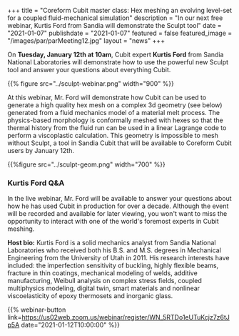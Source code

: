 +++
title = "Coreform Cubit master class: Hex meshing an evolving level-set for a coupled fluid-mechanical simulation"
description = "In our next free webinar, Kurtis Ford from Sandia will demonstrate the Sculpt tool"
date = "2021-01-07"
publishdate = "2021-01-07"
featured = false
featured_image = "/images/par/parMeeting12.jpg"
layout = "news"
+++


On **Tuesday, January 12th at 10am**, Cubit expert **Kurtis Ford** from Sandia National Laboratories will demonstrate how to use the powerful new Sculpt tool and answer your questions about everything Cubit.

{{% figure src="../sculpt-webinar.png" width="900" %}}

At this webinar, Mr. Ford will demonstrate how Cubit can be used to generate a high quality hex mesh on a complex 3d geometry (see below) generated from a fluid mechanics model of a material melt process. The physics-based morphology is conformally meshed with hexes so that the thermal history from the fluid run can be used in a linear Lagrange code to perform a viscoplastic calculation. This geometry is impossible to mesh without Sculpt, a tool in Sandia Cubit that will be available to Coreform Cubit users by January 12th.

{{%figure src="../sculpt-geom.png" width="700" %}}

### Kurtis Ford Q&A

In the live webinar, Mr. Ford will be available to answer your questions about how he has used Cubit in production for over a decade. Although the event will be recorded and available for later viewing, you won't want to miss the opportunity to interact with one of the world's foremost experts in Cubit meshing. 

**Host bio:** Kurtis Ford is a solid mechanics analyst from Sandia National Laboratories who received both his B.S. and M.S. degrees in Mechanical Engineering from the University of Utah in 2011. His research interests have included: the imperfection sensitivity of buckling, highly flexible beams, fracture in thin coatings, mechanical modeling of welds, additive manufacturing, Weibull analysis on complex stress fields, coupled multiphysics modeling, digital twin, smart materials and nonlinear viscoelasticity of epoxy thermosets and inorganic glass.

{{% webinar-button link=https://us02web.zoom.us/webinar/register/WN_5RTDo1eUTuKcjz7z6tJp5A date="2021-01-12T10:00:00" %}} 
